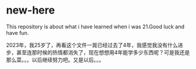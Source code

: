 # new-here
This repository is about what i have learned when i was 21.Good luck and have fun.

2023年，我25岁了，再看这个文件一晃已经过去了4年，我感觉我没有什么进步，甚至连那时候的热情都消失了，现在想想用4年能学多少东西呢？可是我还是那么菜。。。以后继续努力吧。又是以后。。。
